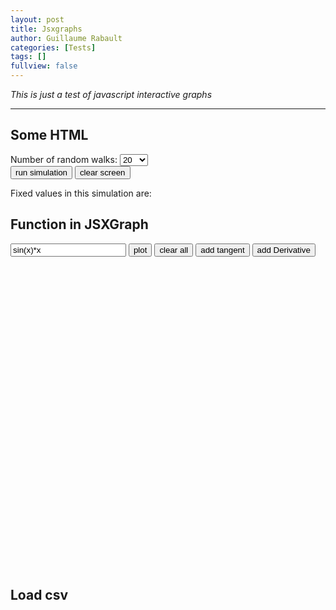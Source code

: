 ```yaml
--- 
layout: post 
title: Jsxgraphs 
author: Guillaume Rabault
categories: [Tests] 
tags: [] 
fullview: false 
--- 
```


*This is just a test of javascript interactive graphs*

* * * * *

## Some HTML

<p>
<form>
Number of random walks: <select id="number">
<option value="1">1</option>
<option value="2">2</option>
<option value="3">3</option>
<option value="4">4</option>
<option value="5">5</option>
<option value="6">6</option>
<option value="7">7</option>
<option value="8">8</option>
<option value="9">9</option>
<option value="10">10</option>
<option value="15">15</option>
<option value="20" selected>20</option>
<option value="30">30</option>
<option value="50">50</option>
<option value="100">100</option>
<option value="200">200</option>
</select> <br />
<input type="button" value="run simulation" onClick="run()">
<input type="button" value="clear screen" onClick="clearturtle()">
<br />
</form>
Fixed values in this simulation are:
</p>

## Function in JSXGraph

<input type="text" id="input" value="sin(x)*x">
<input type="button" value="plot" onClick="plotter()">
<input type="button" value="clear all" onClick="clearAll()"> 
<input type="button" value="add tangent" onClick="addTangent()">
<input type="button" value="add Derivative" onClick="addDerivative()">

<div id="box" class="box" style="width:500px; height:500px;"></div>

<script type="text/javascript">
var board = JXG.JSXGraph.initBoard('box', {boundingbox:[-5,8,8,-5], axis:true});
var f, curve; // global objects

function plotter() {
  var txtraw = document.getElementById('input').value;
  f = board.jc.snippet(txtraw, true, 'x', true);
  curve = board.create('functiongraph',[f,
                function(){ 
                  var c = new JXG.Coords(JXG.COORDS_BY_SCREEN,[0,0],board);
                  return c.usrCoords[1];
                },
                function(){ 
                  var c = new JXG.Coords(JXG.COORDS_BY_SCREEN,[board.canvasWidth,0],board);
                  return c.usrCoords[1];
                }
              ],{name:txtraw, withLabel:true});
  var q = board.create('glider', [2, 1, curve], {withLabel:false});
  var t = board.create('text', [
          function(){ return q.X()+0.1; },
          function(){ return q.Y()+0.1; },
          function(){ return "The slope of the function f(x)=" + txtraw + "<br>at x=" + q.X().toFixed(2) + " is equal to " + (JXG.Math.Numerics.D(f))(q.X()).toFixed(2); }
      ], 
      {fontSize:15});
}
 
function clearAll() {
    JXG.JSXGraph.freeBoard(board);
    board = JXG.JSXGraph.initBoard('box', {boundingbox:[-5,8,8,-5], axis:true});
    f = null;
    curve = null;
}
 
function addTangent() {
    if (JXG.isFunction(f)) {
        board.suspendUpdate();
        var p = board.create('glider',[1,0,curve], {name:'drag me'});
        board.create('tangent',[p], {name:'drag me'});
        board.unsuspendUpdate();
    }
}
 
function addDerivative() {
    if (JXG.isFunction(f)) {
        board.create('functiongraph',[JXG.Math.Numerics.D(f),
                function(){ 
                  var c = new JXG.Coords(JXG.COORDS_BY_SCREEN,[0,0],board);
                  return c.usrCoords[1];
                },
                function(){ 
                  var c = new JXG.Coords(JXG.COORDS_BY_SCREEN,[board.canvasWidth,0],board);
                  return c.usrCoords[1];
                }], {dash:2});
    }
}
</script>

## Load csv

<div id="jxgbox" class="jxgbox" style="width:500px; height:200px;"></div>
</script>

<script type="text/javascript">

var board1 = JXG.JSXGraph.initBoard("jxgbox", {boundingbox:[-5,8,8,-5], axis:true});

function loadCSV(file) {
    var request;
    if (window.XMLHttpRequest) {
        // IE7+, Firefox, Chrome, Opera, Safari
        request = new XMLHttpRequest();
    } else {
        // code for IE6, IE5
        request = new ActiveXObject('Microsoft.XMLHTTP');
    }
    // load
    request.open('GET', file, false);
    request.send();
    parseCSV(request.responseText);
}

function parseCSV(data){
    
    var x=[];
    var y=[];

    //replace UNIX new lines
    data = data.replace (/\r\n/g, "\n");
    //replace MAC new lines
    data = data.replace (/\r/g, "\n");
    //split into rows
    var rows = data.split("\n");


    // loop through all rows
    for (var i = 0; i < rows.length; i++) {
        // this line helps to skip empty rows
        if (rows[i]) {
            // our columns are separated by comma
            var column = rows[i].split(",");

            // column is array now 
            // first item is date
            x[i] = column[0];
            // second item is value of the second column
            y[i] = column[1];
            board1.create('point',[x[i],y[i]]);
        }

    }

}

loadCSV("{{ site.BASE_PATH }}/assets/data/data.csv");

</script>

<!--
## Load data from url

<div id="graphbox" class="jxgbox" style="width:500px; height:200px;"></div>

<script type="text/javascript">

var strbox="graphbox"

function loadURL(url,strbox) {


    var handleResponse = function (status, response) {

        var json = JSON.parse(response);
        graphdata(json["data"],strbox);
    }

    var handleStateChange = function () {
       switch (request.readyState) {
          case 0 : // UNINITIALIZED
          case 1 : // LOADING
          case 2 : // LOADED
          case 3 : // INTERACTIVE
          break;
          case 4 : // COMPLETED
          handleResponse(request.status, request.responseText);
          break;
          default: alert("error");
       }
    }

    var request = new XMLHttpRequest();

    request.onreadystatechange=handleStateChange;
    request.open('GET',url, true);
    request.send(null);

}


function graphdata(data,strbox) {

    var brd = JXG.JSXGraph.initBoard(strbox,{boundingbox:[-1,5000,25,-400],axis:true});

    var plotData = function(data) {
        var i,x=[],y=[],lab=[]; 

        var minY = data[0][1]*1.0;
        var maxY = data[0][1]*1.0;
        var minX = 0.0;
        var maxX = 0.0;

        var l=data.length-1;

        for (i=0;i<l;i++) {

           y[i] = data[l-i][1]*1.0;
           x[i]=i;
           lab[i] = data[l-i][0];
                
            if (y[i]>maxY) maxY = y[i];
            if (y[i]<minY) minY = y[i];
        }
    maxX=x[l-1];
    minX=x[0];
    minY=-20.0;
    minX=-100;
    
    brd.setBoundingBox([minX,maxY,maxX,minY]);
    var c = brd.create('curve',[x,y],{strokeColor:'blue'});
    brd.update();
    };
    plotData(data);

};


var url0="https://www.quandl.com/api/v1/datasets/CBOE/VIX.json?trim_start=2004-01-02&trim_end=2014-11-21&auth_token=9q1Zxtr15FmJxz1yKCyH";
loadURL(url0,strbox);


</script>
-->

